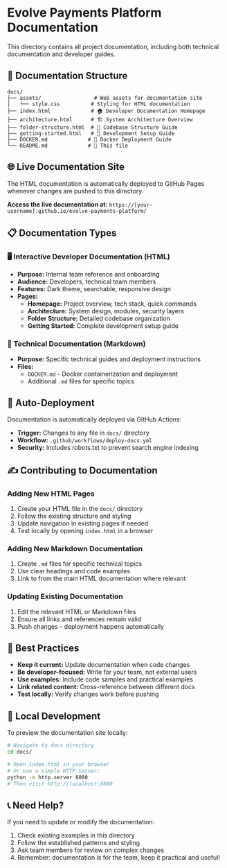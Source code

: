 # Evolve Payments Platform Documentation

This directory contains all project documentation, including both technical documentation and developer guides.

## 📁 Documentation Structure

```
docs/
├── assets/                 # Web assets for documentation site
│   └── style.css          # Styling for HTML documentation
├── index.html             # 🏠 Developer Documentation Homepage
├── architecture.html      # 🏗️ System Architecture Overview
├── folder-structure.html  # 📁 Codebase Structure Guide
├── getting-started.html   # 🚀 Development Setup Guide
├── DOCKER.md             # 🐳 Docker Deployment Guide
└── README.md             # 📝 This file
```

## 🌐 Live Documentation Site

The HTML documentation is automatically deployed to GitHub Pages whenever changes are pushed to this directory.

**Access the live documentation at:**
`https://[your-username].github.io/evolve-payments-platform/`

## 📋 Documentation Types

### 🖥️ Interactive Developer Documentation (HTML)
- **Purpose:** Internal team reference and onboarding
- **Audience:** Developers, technical team members
- **Features:** Dark theme, searchable, responsive design
- **Pages:**
  - **Homepage:** Project overview, tech stack, quick commands
  - **Architecture:** System design, modules, security layers
  - **Folder Structure:** Detailed codebase organization
  - **Getting Started:** Complete development setup guide

### 📄 Technical Documentation (Markdown)
- **Purpose:** Specific technical guides and deployment instructions
- **Files:**
  - `DOCKER.md` - Docker containerization and deployment
  - Additional `.md` files for specific topics

## 🔄 Auto-Deployment

Documentation is automatically deployed via GitHub Actions:
- **Trigger:** Changes to any file in `docs/` directory
- **Workflow:** `.github/workflows/deploy-docs.yml`
- **Security:** Includes robots.txt to prevent search engine indexing

## ✍️ Contributing to Documentation

### Adding New HTML Pages
1. Create your HTML file in the `docs/` directory
2. Follow the existing structure and styling
3. Update navigation in existing pages if needed
4. Test locally by opening `index.html` in a browser

### Adding New Markdown Documentation
1. Create `.md` files for specific technical topics
2. Use clear headings and code examples
3. Link to from the main HTML documentation where relevant

### Updating Existing Documentation
1. Edit the relevant HTML or Markdown files
2. Ensure all links and references remain valid
3. Push changes - deployment happens automatically

## 🎯 Best Practices

- **Keep it current:** Update documentation when code changes
- **Be developer-focused:** Write for your team, not external users
- **Use examples:** Include code samples and practical examples
- **Link related content:** Cross-reference between different docs
- **Test locally:** Verify changes work before pushing

## 🔧 Local Development

To preview the documentation site locally:

```bash
# Navigate to docs directory
cd docs/

# Open index.html in your browser
# Or use a simple HTTP server:
python -m http.server 8080
# Then visit http://localhost:8080
```

## 📞 Need Help?

If you need to update or modify the documentation:
1. Check existing examples in this directory
2. Follow the established patterns and styling
3. Ask team members for review on complex changes
4. Remember: documentation is for the team, keep it practical and useful!
